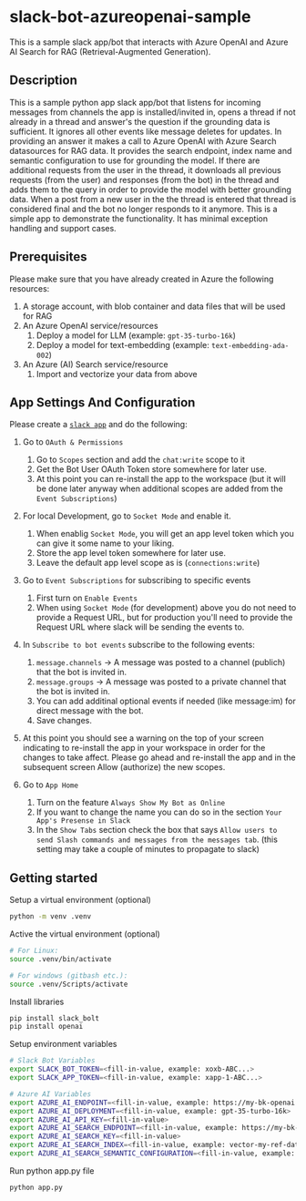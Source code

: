 # slack-bot-azureopenai-sample
This is a sample slack app/bot that interacts with Azure OpenAI and Azure AI Search for RAG (Retrieval-Augmented Generation).


## Description
This is a sample python app slack app/bot that listens for incoming messages from channels the app is installed/invited in, opens a thread if not already in a thread and answer's the question if the grounding data is sufficient. It ignores all other events like message deletes for updates.
In providing an answer it makes a call to Azure OpenAI with Azure Search datasources for RAG data. It provides the search endpoint, index name and semantic configuration to use for grounding the model.
If there are additional requests from the user in the thread, it downloads all previous requests (from the user) and responses (from the bot) in the thread and adds them to the query in order to provide the model with better grounding data.
When a post from a new user in the the thread is entered that thread is considered final and the bot no longer responds to it anymore.
This is a simple app to demonstrate the functionality. It has minimal exception handling and support cases.


## Prerequisites
Please make sure that you have already created in Azure the following resources:
1. A storage account, with blob container and data files that will be used for RAG
1. An Azure OpenAI service/resources
    1. Deploy a model for LLM (example: `gpt-35-turbo-16k`)
    2. Deploy a model for text-embedding (example: `text-embedding-ada-002`)
2. An Azure (AI) Search service/resource
    1. Import and vectorize your data from above


## App Settings And Configuration 
Please create a [`slack app`](https://api.slack/com/apps) and do the following:
1. Go to `OAuth & Permissions`
    1. Go to `Scopes` section and add the `chat:write` scope to it
    2. Get the Bot User OAuth Token store somewhere for later use.
    3. At this point you can re-install the app to the workspace (but it will be done later anyway when additional scopes are added from the `Event Subscriptions`)

2. For local Development, go to `Socket Mode` and enable it.
    1. When enablig `Socket Mode`, you will get an app level token which you can give it some name to your liking.
    2. Store the app level token somewhere for later use.
    3. Leave the default app level scope as is (`connections:write`)

3. Go to `Event Subscriptions` for subscribing to specific events
    1. First turn on `Enable Events`
    2. When using `Socket Mode` (for development) above you do not need to provide a Request URL, but for production you'll need to provide the Request URL where slack will be sending the events to.

4. In `Subscribe to bot events` subscribe to the following events:
    1. `message.channels` -> A message was posted to a channel (publich) that the bot is invited in.
    2. `message.groups`   -> A message was posted to a private channel that the bot is invited in.
    3. You can add additinal optional events if needed (like message:im) for direct message with the bot.
    3. Save changes.

5. At this point you should see a warning on the top of your screen indicating to re-install the app in your workspace in order for the changes to take affect. Please go ahead and re-install the app and in the subsequent screen Allow (authorize) the new scopes.

6. Go to `App Home`
    1. Turn on the feature `Always Show My Bot as Online`
    2. If you want to change the name you can do so in the section `Your App's Presense in Slack`
    3. In the `Show Tabs` section check the box that says `Allow users to send Slash commands and messages from the messages tab`. (this setting may take a couple of minutes to propagate to slack)


## Getting started
Setup a virtual environment (optional)
```sh
python -m venv .venv
```

Active the virtual environment (optional)
```sh
# For Linux:
source .venv/bin/activate

# For windows (gitbash etc.):
source .venv/Scripts/activate
```

Install libraries
```sh
pip install slack_bolt
pip install openai
```

Setup environment variables
```sh
# Slack Bot Variables
export SLACK_BOT_TOKEN=<fill-in-value, example: xoxb-ABC...>
export SLACK_APP_TOKEN=<fill-in-value, example: xapp-1-ABC...>

# Azure AI Variables
export AZURE_AI_ENDPOINT=<fill-in-value, example: https://my-bk-openai.openai.azure.com/>
export AZURE_AI_DEPLOYMENT=<fill-in-value, example: gpt-35-turbo-16k>
export AZURE_AI_API_KEY=<fill-in-value>
export AZURE_AI_SEARCH_ENDPOINT=<fill-in-value, example: https://my-bk-aisearch.search.windows.net>
export AZURE_AI_SEARCH_KEY=<fill-in-value>
export AZURE_AI_SEARCH_INDEX=<fill-in-value, example: vector-my-ref-data-1723475267472>
export AZURE_AI_SEARCH_SEMANTIC_CONFIGURATION=<fill-in-value, example: vector-my-ref-data-1723475267472-semantic-configuration>
```

Run python app.py file
```sh
python app.py
```
